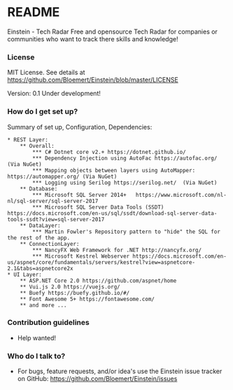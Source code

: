 # README #

Einstein - Tech Radar
Free and opensource Tech Radar for companies or communities who want to track there skills and knowledge!

### License ###
MIT License. See details at https://github.com/Bloemert/Einstein/blob/master/LICENSE

Version: 0.1 Under development!

### How do I get set up? ###

Summary of set up, Configuration, Dependencies:

	* REST Layer:
		** Overall:   
			*** C# Dotnet core v2.+ https://dotnet.github.io/ 
			*** Dependency Injection using AutoFac https://autofac.org/ (Via NuGet)
			*** Mapping objects between layers using AutoMapper: https://automapper.org/ (Via NuGet)
			*** Logging using Serilog https://serilog.net/  (Via NuGet)
		** Database: 	
			*** Microsoft SQL Server 2014+	 https://www.microsoft.com/nl-nl/sql-server/sql-server-2017
			*** Microsoft SQL Server Data Tools (SSDT) https://docs.microsoft.com/en-us/sql/ssdt/download-sql-server-data-tools-ssdt?view=sql-server-2017
		** DataLayer:	
			*** Martin Fowler's Repository pattern to "hide" the SQL for the rest of the app.
		** ConnectionLayer:
			*** NancyFX Web Framework for .NET http://nancyfx.org/
			*** Microsoft Kestrel Webserver https://docs.microsoft.com/en-us/aspnet/core/fundamentals/servers/kestrel?view=aspnetcore-2.1&tabs=aspnetcore2x
	* UI Layer:
		** ASP.NET Core 2.0 https://github.com/aspnet/home
		** Vui.js 2.0 https://vuejs.org/
		** Buefy https://buefy.github.io/#/
		** Font Awesome 5+ https://fontawesome.com/
		** and more ...
		

### Contribution guidelines ###

* Help wanted!

### Who do I talk to? ###

* For bugs, feature requests, and/or idea's use the Einstein issue tracker on GitHub: https://github.com/Bloemert/Einstein/issues

